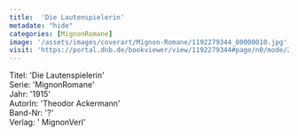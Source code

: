 ```yaml
---
title:  'Die Lautenspielerin'
metadate: "hide"
categories: [MignonRomane]
image: '/assets/images/coverart/Mignon-Romane/1192279344_00000010.jpg'
visit: 'https://portal.dnb.de/bookviewer/view/1192279344#page/n0/mode/2up'
---
```

Titel: 'Die Lautenspielerin' <br>
Serie: 'MignonRomane' <br>
Jahr: '1915' <br>
AutorIn: 'Theodor Ackermann' <br>
Band-Nr: '?' <br>
Verlag: ' MignonVerl'